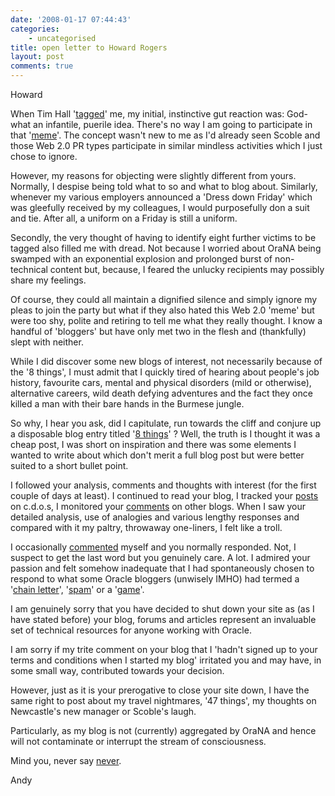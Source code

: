 ```yaml
---
date: '2008-01-17 07:44:43'
categories:
    - uncategorised
title: open letter to Howard Rogers
layout: post
comments: true
---
```

Howard

When Tim Hall
'[tagged](http://www.oracle-base.com/blog/2008/01/09/tag-here-goes-a-chain-letter/)'
me, my initial, instinctive gut reaction was: God- what an infantile,
puerile idea. There's no way I am going to participate in that
'[meme](http://oracleappslab.com/2008/01/07/orablog-tag/)'. The concept
wasn't new to me as I'd already seen Scoble and those Web 2.0 PR types
participate in similar mindless activities which I just chose to ignore.

However, my reasons for objecting were slightly different from yours.
Normally, I despise being told what to so and what to blog about.
Similarly, whenever my various employers announced a 'Dress down Friday'
which was gleefully received by my colleagues, I would purposefully don
a suit and tie. After all, a uniform on a Friday is still a uniform.

Secondly, the very thought of having to identify eight further victims
to be tagged also filled me with dread. Not because I worried about
OraNA being swamped with an exponential explosion and prolonged burst of
non-technical content but, because, I feared the unlucky recipients may
possibly share my feelings.

Of course, they could all maintain a dignified silence and simply ignore
my pleas to join the party but what if they also hated this Web 2.0
'meme' but were too shy, polite and retiring to tell me what they really
thought. I know a handful of 'bloggers' but have only met two in the
flesh and (thankfully) slept with neither.

While I did discover some new blogs of interest, not necessarily because
of the '8 things', I must admit that I quickly tired of hearing about
people's job history, favourite cars, mental and physical disorders
(mild or otherwise), alternative careers, wild death defying adventures
and the fact they once killed a man with their bare hands in the Burmese
jungle.

So why, I hear you ask, did I capitulate, run towards the cliff and
conjure up a disposable blog entry titled '[8
things](http://www.nbrightside.com/blog/2008/01/09/8-things/)' ? Well,
the truth is I thought it was a cheap post, I was short on inspiration
and there was some elements I wanted to write about which don't merit a
full blog post but were better suited to a short bullet point.

I followed your analysis, comments and thoughts with interest (for the
first couple of days at least). I continued to read your blog, I tracked
your
[posts](http://groups.google.com/group/comp.databases.oracle.server/browse_thread/thread/3c87bec81e750ade/70cb3e2e81499c77?lnk=gst&q=hjr.pythian@gmail.com#70cb3e2e81499c77)
on c.d.o.s, I monitored your
[comments](http://oracledoug.com/serendipity/index.php?/archives/1375-I-hate-chain-letters-....html#c5586)
on other blogs. When I saw your detailed analysis, use of analogies and
various lengthy responses and compared with it my paltry, throwaway
one-liners, I felt like a troll.

I occasionally [commented](http://blogs.oracle.com/otn/2008/01/11#a1188)
myself and you normally responded. Not, I suspect to get the last word
but you genuinely care. A lot. I admired your passion and felt somehow
inadequate that I had spontaneously chosen to respond to what some
Oracle bloggers (unwisely IMHO) had termed a '[chain
letter](http://oracledoug.com/serendipity/index.php?/archives/1375-I-hate-chain-letters-....html)',
'[spam](http://awads.net/wp/2008/01/10/i-am-a-spammer-and-so-are-you-if-you-played-the-tag-game/)'
or a '[game](http://oracleappslab.com/2008/01/11/so-very-tired/)'.

I am genuinely sorry that you have decided to shut down your site as (as
I have stated before) your blog, forums and articles represent an
invaluable set of technical resources for anyone working with Oracle.

I am sorry if my trite comment on your blog that I 'hadn't signed up to
your terms and conditions when I started my blog' irritated you and may
have, in some small way, contributed towards your decision.

However, just as it is your prerogative to close your site down, I have
the same right to post about my travel nightmares, '47 things', my
thoughts on Newcastle's new manager or Scoble's laugh.

Particularly, as my blog is not (currently) aggregated by OraNA and
hence will not contaminate or interrupt the stream of consciousness.

Mind you, never say
[never](http://oraclesponge.wordpress.com/2006/12/27/so-farewell-then-dizwell/).

Andy
